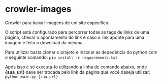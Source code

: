 # crowler-images

Crowler para baixar imagens de um site específico.

O script está configurado para percorrer todas as tags de links de uma página, checar o apontamento do link e caso o link aponte para uma imagem é feito o download da mesma.

Para utilizar basta clonar o projeto e instalar as depedência do python com o seguinte comando:
`pip install -r requirements.txt`

Após isso é só executá-lo utilizando a linha de comando abaixo, onde **{sua_url}** deve ser trocada pelo link da página que você deseja utilizar:
`python main.py {sua_url}`
